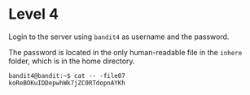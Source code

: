 # Level 4

Login to the server using `bandit4` as username and the password.

The password is located in the only human-readable file in the `inhere` folder, which is in the home directory.

    bandit4@bandit:~$ cat -- -file07
    koReBOKuIDDepwhWk7jZC0RTdopnAYKh

